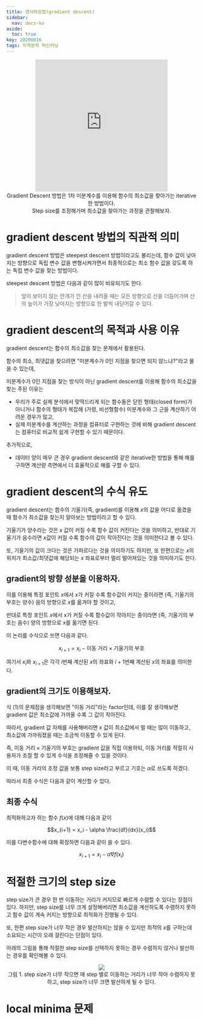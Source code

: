 ```yaml
---
title: 경사하강법(gradient descent)
sidebar:
  nav: docs-ko
aside:
  toc: true
key: 20200816
tags: 미적분학 머신러닝
---
```


<center>
  <iframe width = "350" height = "350" frameborder = "0" src="https://angeloyeo.github.io/p5/2020-08-16-gradient_descent/"></iframe>
  <br>
  Gradient Descent 방법은 1차 미분계수를 이용해 함수의 최소값을 찾아가는 iterative한 방법이다.
  <br>
  Step size를 조정해가며 최소값을 찾아가는 과정을 관찰해보자.
</center>

# gradient descent 방법의 직관적 의미

gradient descent 방법은 steepest descent 방법이라고도 불리는데, 함수 값이 낮아지는 방향으로 독립 변수 값을 변형시켜가면서 최종적으로는 최소 함수 값을 갖도록 하는 독립 변수 값을 찾는 방법이다.

steepest descent 방법은 다음과 같이 많이 비유되기도 한다.

> 앞이 보이지 않는 안개가 낀 산을 내려올 때는 모든 방향으로 산을 더듬어가며 산의 높이가 가장 낮아지는 방향으로 한 발씩 내딛어갈 수 있다.

# gradient descent의 목적과 사용 이유

gradient descent는 함수의 최소값을 찾는 문제에서 활용된다.

함수의 최소, 최댓값을 찾으려면 "미분계수가 0인 지점을 찾으면 되지 않느냐?"라고 물을 수 있는데,

미분계수가 0인 지점을 찾는 방식이 아닌 gradient descent를 이용해 함수의 최소값을 찾는 주된 이유는

* 우리가 주로 실제 분석에서 맞딱드리게 되는 함수들은 닫힌 형태(closed form)가 아니거나 함수의 형태가 복잡해 (가령, 비선형함수) 미분계수와 그 근을 계산하기 어려운 경우가 많고,
* 실제 미분계수를 계산하는 과정을 컴퓨터로 구현하는 것에 비해 gradient descent는 컴퓨터로 비교적 쉽게 구현할 수 있기 때문이다.

추가적으로, 

* 데이터 양이 매우 큰 경우 gradient descent와 같은 iterative한 방법을 통해 해를 구하면 계산량 측면에서 더 효율적으로 해를 구할 수 있다.

# gradient descent의 수식 유도

gradient descent는 함수의 기울기(즉, gradient)를 이용해 $x$의 값을 어디로 옮겼을 때 함수가 최소값을 찾는지 알아보는 방법이라고 할 수 있다.

기울기가 양수라는 것은 $x$ 값이 커질 수록 함수 값이 커진다는 것을 의미하고, 반대로 기울기가 음수라면 $x$값이 커질 수록 함수의 값이 작아진다는 것을 의미한다고 볼 수 있다.

또, 기울기의 값이 크다는 것은 가파르다는 것을 의미하기도 하지만, 또 한편으로는 $x$의 위치가 최소값/최댓값에 해당되는 $x$ 좌표로부터 멀리 떨어져있는 것을 의미하기도 한다.

## gradient의 방향 성분을 이용하자.

이를 이용해 특정 포인트 $x$에서 $x$가 커질 수록 함수값이 커지는 중이라면 (즉, 기울기의 부호는 양수) 음의 방향으로 $x$를 옮겨야 할 것이고,

반대로 특정 포인트 $x$에서 $x$가 커질 수록 함수값이 작아지는 중이라면 (즉, 기울기의 부호는 음수) 양의 방향으로 $x$를 옮기면 된다.

이 논리를 수식으로 쓰면 다음과 같다.

$$x_{i+1} = x_i - \text{이동 거리}\times\text{기울기의 부호}$$

여기서 $x_{i}$와 $x_{i+1}$은 각각 $i$번째 계산된 $x$의 좌표와 $i+1$번째 계산된 $x$의 좌표를 의미한다.


## gradient의 크기도 이용해보자.

식 (1)의 문제점을 생각해보면 "이동 거리"라는 factor인데, 이를 잘 생각해보면 gradient 값은 최소값에 가까울 수록 그 값이 작아진다.

따라서, gradient 값 자체를 사용해버리면 x 값이 최소값에서 멀 때는 많이 이동하고, 최소값에 가까워졌을 때는 조금씩 이동할 수 있게 된다.

즉, $\text{이동 거리}\times\text{기울기의 부호}$는 gradient 값을 직접 이용하되, 이동 거리를 적절히 사용자가 조절 할 수 있게 수식을 조정해줄 수 있을 것이다.

이 때, 이동 거리의 조정 값을 보통 step size라고 부르고 기호는 $\alpha$로 쓰도록 하겠다.

따라서 최종 수식은 다음과 같이 계산할 수 있다.

## 최종 수식

최적화하고자 하는 함수 $f(x)$에 대해 다음과 같이 

$$x_{i+1} = x_i - \alpha \frac{df}{dx}(x_i)$$

이를 다변수함수에 대해 확장하면 다음과 같이 쓸 수 있다.

$$x_{i+1} = x_i - \alpha \nabla f(x_i)$$

# 적절한 크기의 step size

step size가 큰 경우 한 번 이동하는 거리가 커지므로 빠르게 수렴할 수 있다는 장점이 있다. 하지만, step size를 너무 크게 설정해버리면 최소값을 계산하도록 수렴하지 못하고 함수 값이 계속 커지는 방향으로 최적화가 진행될 수 있다.

또, 한편 step size가 너무 작은 경우 발산하지는 않을 수 있지만 최적의 $x$를 구하는데 소요되는 시간이 오래 걸린다는 단점이 있다.

아래의 그림을 통해 적절한 step size를 선택하지 못하는 경우 수렴하지 않거나 발산하는 경우를 확인해볼 수 있다.

<p align = "center">
  <img src = "https://raw.githubusercontent.com/angeloyeo/angeloyeo.github.io/master/pics/2020-08-16-gradient_descent/pic1.png">
  <br>
  그림 1. step size가 너무 작으면 매 step 별로 이동하는 거리가 너무 작아 수렴하지 못하고, step size가 너무 크면 발산하게 될 수 있다.
</p>

# local minima 문제